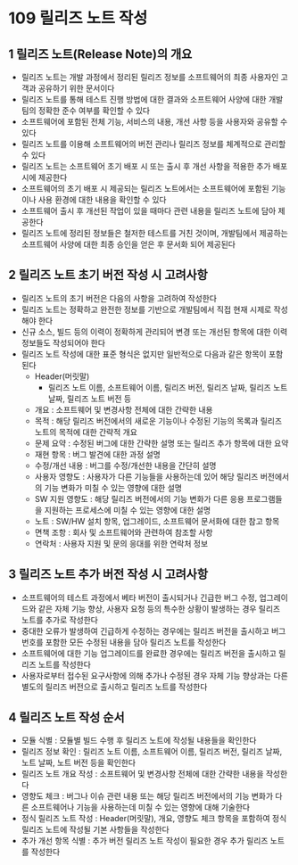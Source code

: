 # 109 릴리즈 노트 작성

## 1 릴리즈 노트(Release Note)의 개요

- 릴리즈 노트는 개발 과정에서 정리된 릴리즈 정보를 소프트웨어의 최종 사용자인 고객과 공유하기 위한 문서이다
- 릴리즈 노트를 통해 테스트 진행 방법에 대한 결과와 소프트웨어 사양에 대한 개발팀의 정확한 준수 여부를 확인할 수 있다
- 소프트웨어에 포함된 전체 기능, 서비스의 내용, 개선 사항 등을 사용자와 공유할 수 있다
- 릴리즈 노트를 이용해 소프트웨어의 버전 관리나 릴리즈 정보를 체계적으로 관리할 수 있다
- 릴리즈 노트는 소프트웨어 초기 배포 시 또는 출시 후 개선 사항을 적용한 추가 배포 시에 제공한다
- 소프트웨어의 초기 배포 시 제공되는 릴리즈 노트에서는 소프트웨어에 포함된 기능이나 사용 환경에 대한 내용을 확인할 수 있다
- 소프트웨어 출시 후 개선된 작업이 있을 때마다 관련 내용을 릴리즈 노트에 담아 제공한다
- 릴리즈 노트에 정리된 정보들은 철저한 테스트를 거친 것이며, 개발팀에서 제공하는 소프트웨어 사양에 대한 최종 승인을 얻은 후 문서화 되어 제공된다



## 2 릴리즈 노트 초기 버전 작성 시 고려사항

- 릴리즈 노트의 초기 버전은 다음의 사항을 고려하여 작성한다
- 릴리즈 노트는 정확하고 완전한 정보를 기반으로 개발팀에서 직접 현재 시제로 작성해야 한다
- 신규 소스, 빌드 등의 이력이 정확하게 관리되어 변경 또는 개선된 항목에 대한 이력 정보들도 작성되어야 한다
- 릴리즈 노트 작성에 대한 표준 형식은 없지만 일반적으로 다음과 같은 항목이 포함된다
  - Header(머릿말)
    - 릴리즈 노트 이름, 소프트웨어 이름, 릴리즈 버전, 릴리즈 날짜, 릴리즈 노트 날짜, 릴리즈 노트 버전 등
  - 개요 : 소프트웨어 및 변경사항 전체에 대한 간략한 내용
  - 목적 : 해당 릴리즈 버전에서의 새로운 기능이나 수정된 기능의 목록과 릴리즈 노트의 목적에 대한 간략적 개요
  - 문제 요약 : 수정된 버그에 대한 간략한 설명 또는 릴리즈 추가 항목에 대한 요약
  - 재현 항목 : 버그 발견에 대한 과정 설명
  - 수정/개선 내용 : 버그를 수정/개선한 내용을 간단히 설명
  - 사용자 영향도 : 사용자가 다른 기능들을 사용하는데 있어 해당 릴리즈 버전에서의 기능 변화가 미칠 수 있는 영향에 대한 설명
  - SW 지원 영향도 : 해당 릴리즈 버전에서의 기능 변화가 다른 응용 프로그램들을 지원하는 프로세스에 미칠 수 있는 영향에 대한 설명
  - 노트 : SW/HW 설치 항목, 업그레이드, 소프트웨어 문서화에 대한 참고 항목
  - 면책 조항 : 회사 및 소프트웨어와 관련하여 참조할 사항
  - 연락처 : 사용자 지원 및 문의 응대를 위한 연락처 정보



## 3 릴리즈 노트 추가 버전 작성 시 고려사항

- 소프트웨어의 테스트 과정에서 베타 버전이 출시되거나 긴급한 버그 수정, 업그레이드와 같은 자체 기능 향상, 사용자 요청 등의 특수한 상황이 발생하는 경우 릴리즈 노트를 추가로 작성한다
- 중대한 오류가 발생하여 긴급하게 수정하는 경우에는 릴리즈 버전을 출시하고 버그 번호를 포함한 모든 수정된 내용을 담아 릴리즈 노트를 작성한다
- 소프트웨어에 대한 기능 업그레이드를 완료한 경우에는 릴리즈 버전을 출시하고 릴리즈 노트를 작성한다
- 사용자로부터 접수된 요구사항에 의해 추가나 수정된 경우 자체 기능 향상과는 다른 별도의 릴리즈 버전으로 출시하고 릴리즈 노트를 작성한다



## 4 릴리즈 노트 작성 순서

- 모듈 식별 : 모듈별 빌드 수행 후 릴리즈 노트에 작성될 내용들을 확인한다
- 릴리즈 정보 확인 : 릴리즈 노트 이름, 소프트웨어 이름, 릴리즈 버전, 릴리즈 날짜, 노트 날짜, 노트 버전 등을 확인한다
- 릴리즈 노트 개요 작성 : 소프트웨어 및 변경사항 전체에 대한 간략한 내용을 작성한다
- 영향도 체크 : 버그나 이슈 관련 내용 또는 해당 릴리즈 버전에서의 기능 변화가 다른 소프트웨어나 기능을 사용하는데 미칠 수 있는 영향에 대해 기술한다
- 정식 릴리즈 노트 작성 : Header(머릿말), 개요, 영향도 체크 항목을 포함하여 정식 릴리즈 노트에 작성될 기본 사항들을 작성한다
- 추가 개선 항목 식별 : 추가 버전 릴리즈 노트 작성이 필요한 경우 추가 릴리즈 노트를 작성한다